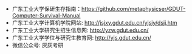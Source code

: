 
- 广东工业大学保研生存指南：https://github.com/metaphysicser/GDUT-Computer-Survival-Manual
- 广东工业大学计算机学院网站: http://jsjxy.gdut.edu.cn/yjsjy/dsjj.htm
- 广东工业大学研究生招生信息网: http://yzw.gdut.edu.cn/
- 广东工业大学学位与研究生教育网: http://yjs.gdut.edu.cn/
- 微信公众号: 灰灰考研
